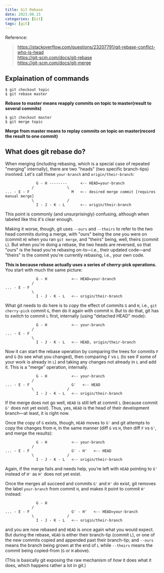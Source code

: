 ```yaml
---
title: Git Rebase
date: 2023.08.15
categories: [Git]
tags: [git]
---
```


Reference:

> https://stackoverflow.com/questions/23207791/git-rebase-conflict-who-is-head  
> https://git-scm.com/docs/git-rebase  
> https://git-scm.com/docs/git-merge

## Explaination of commands

```git
$ git checkout topic
$ git rebase master
```

**Rebase to master means reapply commits on topic to master(result to several commits)**

```git
$ git checkout master
$ git merge topic
```

**Merge from master means to replay commits on topic on master(record the result to one commit)**


## What does git rebase do?

When merging (including rebasing, which is a special case of repeated "merging" internally), there are two "heads" (two specific branch-tips) involved. Let's call these `your-branch` and `origin/their-branch`:

```
              G - H --------      <-- HEAD=your-branch
            /               \
... - E - F                   M   <-- desired merge commit [requires manual merge]
            \               /
              I - J - K - L       <-- origin/their-branch
```

This point is commonly (and unsurprisingly) confusing, although when labeled like this it's clear enough.

Making it worse, though, git uses `--ours` and `--theirs` to refer to the two head commits during a merge, with "ours" being the one you were on (commit `H`) when you ran `git merge`, and "theirs" being, well, theirs (commit `L`). But when you're doing a rebase, the two heads are reversed, so that "ours" is the head you're rebasing on-to—i.e., their updated code—and "theirs" is the commit you're currently rebasing, i.e., your own code.

**This is because rebase actually uses a series of cherry-pick operations.** You start with much the same picture:

```
              G - H           <-- HEAD=your-branch
            /
... - E - F
            \
              I - J - K - L   <-- origin/their-branch
```

What git needs to do here is to _copy_ the effect of commits `G` and `H`, i.e., `git cherry-pick` commit `G`, then do it again with commit `H`. But to do that, git has to _switch_ to commit `L` first, internally (using "detached HEAD" mode):

```
              G - H           <-- your-branch
            /
... - E - F
            \
              I - J - K - L   <-- HEAD, origin/their-branch
```

Now it can start the rebase operation by comparing the trees for commits `F` and `G` (to see what you changed), then comparing `F` vs `L` (to see if some of your work is already in `L`) and taking any changes not already in `L` and add it. This is a "merge" operation, internally.

```
              G - H           <-- your-branch
            /
... - E - F                   G'   <-- HEAD
            \               /
              I - J - K - L   <-- origin/their-branch
```

If the merge does not go well, `HEAD` is still left at commit `L` (because commit `G'` does not yet exist). Thus, yes, `HEAD` is the head of their development branch—at least, it is right now.

Once the copy of `G` exists, though, `HEAD` moves to `G'` and git attempts to copy the changes from `H`, in the same manner (diff `G` vs `H`, then diff `F` vs `G'`, and merge the results):

```
              G - H           <-- your-branch
            /
... - E - F                   G' - H'   <-- HEAD
            \               /
              I - J - K - L   <-- origin/their-branch
```

Again, if the merge fails and needs help, you're left with `HEAD` pointing to `G'` instead of `H'` as `H'` does not yet exist.

Once the merges all succeed and commits `G'` and `H'` _do_ exist, git removes the label `your-branch` from commit `H`, and makes it point to commit `H'` instead:

```
              G - H
            /
... - E - F                   G' - H'   <-- HEAD=your-branch
            \               /
              I - J - K - L   <-- origin/their-branch
```

and you are now rebased and `HEAD` is once again what you would expect. But during the rebase, `HEAD` is either their branch-tip (commit `L`), or one of the new commits copied and appended past their branch-tip; and `--ours` means the branch being grown at the end of `L` while `--theirs` means the commit being copied-from (`G` or `H` above).

(This is basically git exposing the raw mechanism of _how_ it does what it does, which happens rather a lot in git.)